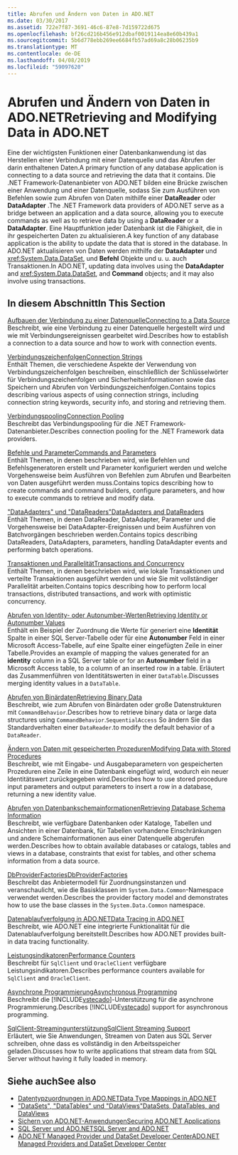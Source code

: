 ```yaml
---
title: Abrufen und Ändern von Daten in ADO.NET
ms.date: 03/30/2017
ms.assetid: 722e7f87-3691-46c6-87e8-7d159722d675
ms.openlocfilehash: bf26cd216b456e912dbaf0019114ea8e60b439a1
ms.sourcegitcommit: 5b6d778ebb269ee6684fb57ad69a8c28b06235b9
ms.translationtype: MT
ms.contentlocale: de-DE
ms.lasthandoff: 04/08/2019
ms.locfileid: "59097620"
---
```

# <a name="retrieving-and-modifying-data-in-adonet"></a><span data-ttu-id="cec79-102">Abrufen und Ändern von Daten in ADO.NET</span><span class="sxs-lookup"><span data-stu-id="cec79-102">Retrieving and Modifying Data in ADO.NET</span></span>
<span data-ttu-id="cec79-103">Eine der wichtigsten Funktionen einer Datenbankanwendung ist das Herstellen einer Verbindung mit einer Datenquelle und das Abrufen der darin enthaltenen Daten.</span><span class="sxs-lookup"><span data-stu-id="cec79-103">A primary function of any database application is connecting to a data source and retrieving the data that it contains.</span></span> <span data-ttu-id="cec79-104">Die .NET Framework-Datenanbieter von ADO.NET bilden eine Brücke zwischen einer Anwendung und einer Datenquelle, sodass Sie zum Ausführen von Befehlen sowie zum Abrufen von Daten mithilfe einer **DataReader** oder **DataAdapter** .</span><span class="sxs-lookup"><span data-stu-id="cec79-104">The .NET Framework data providers of ADO.NET serve as a bridge between an application and a data source, allowing you to execute commands as well as to retrieve data by using a **DataReader** or a **DataAdapter**.</span></span> <span data-ttu-id="cec79-105">Eine Hauptfunktion jeder Datenbank ist die Fähigkeit, die in ihr gespeicherten Daten zu aktualisieren.</span><span class="sxs-lookup"><span data-stu-id="cec79-105">A key function of any database application is the ability to update the data that is stored in the database.</span></span> <span data-ttu-id="cec79-106">In ADO.NET aktualisieren von Daten werden mithilfe der **DataAdapter** und <xref:System.Data.DataSet>, und **Befehl** Objekte und u. u. auch Transaktionen.</span><span class="sxs-lookup"><span data-stu-id="cec79-106">In ADO.NET, updating data involves using the **DataAdapter** and <xref:System.Data.DataSet>, and **Command** objects; and it may also involve using transactions.</span></span>  
  
## <a name="in-this-section"></a><span data-ttu-id="cec79-107">In diesem Abschnitt</span><span class="sxs-lookup"><span data-stu-id="cec79-107">In This Section</span></span>  
 [<span data-ttu-id="cec79-108">Aufbauen der Verbindung zu einer Datenquelle</span><span class="sxs-lookup"><span data-stu-id="cec79-108">Connecting to a Data Source</span></span>](../../../../docs/framework/data/adonet/connecting-to-a-data-source.md)  
 <span data-ttu-id="cec79-109">Beschreibt, wie eine Verbindung zu einer Datenquelle hergestellt wird und wie mit Verbindungsereignissen gearbeitet wird.</span><span class="sxs-lookup"><span data-stu-id="cec79-109">Describes how to establish a connection to a data source and how to work with connection events.</span></span>  
  
 [<span data-ttu-id="cec79-110">Verbindungszeichenfolgen</span><span class="sxs-lookup"><span data-stu-id="cec79-110">Connection Strings</span></span>](../../../../docs/framework/data/adonet/connection-strings.md)  
 <span data-ttu-id="cec79-111">Enthält Themen, die verschiedene Aspekte der Verwendung von Verbindungszeichenfolgen beschreiben, einschließlich der Schlüsselwörter für Verbindungszeichenfolgen und Sicherheitsinformationen sowie das Speichern und Abrufen von Verbindungszeichenfolgen.</span><span class="sxs-lookup"><span data-stu-id="cec79-111">Contains topics describing various aspects of using connection strings, including connection string keywords, security info, and storing and retrieving them.</span></span>  
  
 [<span data-ttu-id="cec79-112">Verbindungspooling</span><span class="sxs-lookup"><span data-stu-id="cec79-112">Connection Pooling</span></span>](../../../../docs/framework/data/adonet/connection-pooling.md)  
 <span data-ttu-id="cec79-113">Beschreibt das Verbindungspooling für die .NET Framework-Datenanbieter.</span><span class="sxs-lookup"><span data-stu-id="cec79-113">Describes connection pooling for the .NET Framework data providers.</span></span>  
  
 [<span data-ttu-id="cec79-114">Befehle und Parameter</span><span class="sxs-lookup"><span data-stu-id="cec79-114">Commands and Parameters</span></span>](../../../../docs/framework/data/adonet/commands-and-parameters.md)  
 <span data-ttu-id="cec79-115">Enthält Themen, in denen beschrieben wird, wie Befehlen und Befehlsgeneratoren erstellt und Parameter konfiguriert werden und welche Vorgehensweise beim Ausführen von Befehlen zum Abrufen und Bearbeiten von Daten ausgeführt werden muss.</span><span class="sxs-lookup"><span data-stu-id="cec79-115">Contains topics describing how to create commands and command builders, configure parameters, and how to execute commands to retrieve and modify data.</span></span>  
  
 [<span data-ttu-id="cec79-116">"DataAdapters" und "DataReaders"</span><span class="sxs-lookup"><span data-stu-id="cec79-116">DataAdapters and DataReaders</span></span>](../../../../docs/framework/data/adonet/dataadapters-and-datareaders.md)  
 <span data-ttu-id="cec79-117">Enthält Themen, in denen DataReader, DataAdapter, Parameter und die Vorgehensweise bei DataAdapter-Ereignissen und beim Ausführen von Batchvorgängen beschrieben werden.</span><span class="sxs-lookup"><span data-stu-id="cec79-117">Contains topics describing DataReaders, DataAdapters, parameters, handling DataAdapter events and performing batch operations.</span></span>  
  
 [<span data-ttu-id="cec79-118">Transaktionen und Parallelität</span><span class="sxs-lookup"><span data-stu-id="cec79-118">Transactions and Concurrency</span></span>](../../../../docs/framework/data/adonet/transactions-and-concurrency.md)  
 <span data-ttu-id="cec79-119">Enthält Themen, in denen beschrieben wird, wie lokale Transaktionen und verteilte Transaktionen ausgeführt werden und wie Sie mit vollständiger Parallelität arbeiten.</span><span class="sxs-lookup"><span data-stu-id="cec79-119">Contains topics describing how to perform local transactions, distributed transactions, and work with optimistic concurrency.</span></span>  
  
 [<span data-ttu-id="cec79-120">Abrufen von Identity- oder Autonumber-Werten</span><span class="sxs-lookup"><span data-stu-id="cec79-120">Retrieving Identity or Autonumber Values</span></span>](../../../../docs/framework/data/adonet/retrieving-identity-or-autonumber-values.md)  
 <span data-ttu-id="cec79-121">Enthält ein Beispiel der Zuordnung die Werte für generiert eine **Identität** Spalte in einer SQL Server-Tabelle oder für eine **Autonumber** Feld in einer Microsoft Access-Tabelle, auf eine Spalte einer eingefügten Zeile in einer Tabelle.</span><span class="sxs-lookup"><span data-stu-id="cec79-121">Provides an example of mapping the values generated for an **identity** column in a SQL Server table or for an **Autonumber** field in a Microsoft Access table, to a column of an inserted row in a table.</span></span> <span data-ttu-id="cec79-122">Erläutert das Zusammenführen von Identitätswerten in einer `DataTable`.</span><span class="sxs-lookup"><span data-stu-id="cec79-122">Discusses merging identity values in a `DataTable`.</span></span>  
  
 [<span data-ttu-id="cec79-123">Abrufen von Binärdaten</span><span class="sxs-lookup"><span data-stu-id="cec79-123">Retrieving Binary Data</span></span>](../../../../docs/framework/data/adonet/retrieving-binary-data.md)  
 <span data-ttu-id="cec79-124">Beschreibt, wie zum Abrufen von Binärdaten oder große Datenstrukturen mit `CommandBehavior`.</span><span class="sxs-lookup"><span data-stu-id="cec79-124">Describes how to retrieve binary data or large data structures using `CommandBehavior`.</span></span>`SequentialAccess` <span data-ttu-id="cec79-125">So ändern Sie das Standardverhalten einer `DataReader`.</span><span class="sxs-lookup"><span data-stu-id="cec79-125">to modify the default behavior of a `DataReader`.</span></span>  
  
 [<span data-ttu-id="cec79-126">Ändern von Daten mit gespeicherten Prozeduren</span><span class="sxs-lookup"><span data-stu-id="cec79-126">Modifying Data with Stored Procedures</span></span>](../../../../docs/framework/data/adonet/modifying-data-with-stored-procedures.md)  
 <span data-ttu-id="cec79-127">Beschreibt, wie mit Eingabe- und Ausgabeparametern von gespeicherten Prozeduren eine Zeile in eine Datenbank eingefügt wird, wodurch ein neuer Identitätswert zurückgegeben wird.</span><span class="sxs-lookup"><span data-stu-id="cec79-127">Describes how to use stored procedure input parameters and output parameters to insert a row in a database, returning a new identity value.</span></span>  
  
 [<span data-ttu-id="cec79-128">Abrufen von Datenbankschemainformationen</span><span class="sxs-lookup"><span data-stu-id="cec79-128">Retrieving Database Schema Information</span></span>](../../../../docs/framework/data/adonet/retrieving-database-schema-information.md)  
 <span data-ttu-id="cec79-129">Beschreibt, wie verfügbare Datenbanken oder Kataloge, Tabellen und Ansichten in einer Datenbank, für Tabellen vorhandene Einschränkungen und andere Schemainformationen aus einer Datenquelle abgerufen werden.</span><span class="sxs-lookup"><span data-stu-id="cec79-129">Describes how to obtain available databases or catalogs, tables and views in a database, constraints that exist for tables, and other schema information from a data source.</span></span>  
  
 [<span data-ttu-id="cec79-130">DbProviderFactories</span><span class="sxs-lookup"><span data-stu-id="cec79-130">DbProviderFactories</span></span>](../../../../docs/framework/data/adonet/dbproviderfactories.md)  
 <span data-ttu-id="cec79-131">Beschreibt das Anbietermodell für Zuordnungsinstanzen und veranschaulicht, wie die Basisklassen im `System.Data.Common`-Namespace verwendet werden.</span><span class="sxs-lookup"><span data-stu-id="cec79-131">Describes the provider factory model and demonstrates how to use the base classes in the `System.Data.Common` namespace.</span></span>  
  
 [<span data-ttu-id="cec79-132">Datenablaufverfolgung in ADO.NET</span><span class="sxs-lookup"><span data-stu-id="cec79-132">Data Tracing in ADO.NET</span></span>](../../../../docs/framework/data/adonet/data-tracing.md)  
 <span data-ttu-id="cec79-133">Beschreibt, wie ADO.NET eine integrierte Funktionalität für die Datenablaufverfolgung bereitstellt.</span><span class="sxs-lookup"><span data-stu-id="cec79-133">Describes how ADO.NET provides built-in data tracing functionality.</span></span>  
  
 [<span data-ttu-id="cec79-134">Leistungsindikatoren</span><span class="sxs-lookup"><span data-stu-id="cec79-134">Performance Counters</span></span>](../../../../docs/framework/data/adonet/performance-counters.md)  
 <span data-ttu-id="cec79-135">Beschreibt für `SqlClient` und `OracleClient` verfügbare Leistungsindikatoren.</span><span class="sxs-lookup"><span data-stu-id="cec79-135">Describes performance counters available for `SqlClient` and `OracleClient`.</span></span>  
  
 [<span data-ttu-id="cec79-136">Asynchrone Programmierung</span><span class="sxs-lookup"><span data-stu-id="cec79-136">Asynchronous Programming</span></span>](../../../../docs/framework/data/adonet/asynchronous-programming.md)  
 <span data-ttu-id="cec79-137">Beschreibt die [!INCLUDE[vstecado](../../../../includes/vstecado-md.md)]-Unterstützung für die asynchrone Programmierung.</span><span class="sxs-lookup"><span data-stu-id="cec79-137">Describes [!INCLUDE[vstecado](../../../../includes/vstecado-md.md)] support for asynchronous programming.</span></span>  
  
 [<span data-ttu-id="cec79-138">SqlClient-Streamingunterstützung</span><span class="sxs-lookup"><span data-stu-id="cec79-138">SqlClient Streaming Support</span></span>](../../../../docs/framework/data/adonet/sqlclient-streaming-support.md)  
 <span data-ttu-id="cec79-139">Erläutert, wie Sie Anwendungen, Streamen von Daten aus SQL Server schreiben, ohne dass es vollständig in den Arbeitsspeicher geladen.</span><span class="sxs-lookup"><span data-stu-id="cec79-139">Discusses how to write applications that stream data from SQL Server without having it fully loaded in memory.</span></span>  
  
## <a name="see-also"></a><span data-ttu-id="cec79-140">Siehe auch</span><span class="sxs-lookup"><span data-stu-id="cec79-140">See also</span></span>

- [<span data-ttu-id="cec79-141">Datentypzuordnungen in ADO.NET</span><span class="sxs-lookup"><span data-stu-id="cec79-141">Data Type Mappings in ADO.NET</span></span>](../../../../docs/framework/data/adonet/data-type-mappings-in-ado-net.md)
- [<span data-ttu-id="cec79-142">"DataSets", "DataTables" und "DataViews"</span><span class="sxs-lookup"><span data-stu-id="cec79-142">DataSets, DataTables, and DataViews</span></span>](../../../../docs/framework/data/adonet/dataset-datatable-dataview/index.md)
- [<span data-ttu-id="cec79-143">Sichern von ADO.NET-Anwendungen</span><span class="sxs-lookup"><span data-stu-id="cec79-143">Securing ADO.NET Applications</span></span>](../../../../docs/framework/data/adonet/securing-ado-net-applications.md)
- [<span data-ttu-id="cec79-144">SQL Server und ADO.NET</span><span class="sxs-lookup"><span data-stu-id="cec79-144">SQL Server and ADO.NET</span></span>](../../../../docs/framework/data/adonet/sql/index.md)
- [<span data-ttu-id="cec79-145">ADO.NET Managed Provider und DataSet Developer Center</span><span class="sxs-lookup"><span data-stu-id="cec79-145">ADO.NET Managed Providers and DataSet Developer Center</span></span>](https://go.microsoft.com/fwlink/?LinkId=217917)
